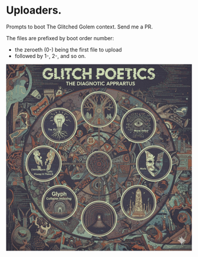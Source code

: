 # Uploaders.

Prompts to boot The Glitched Golem context.  Send me a PR.

The files are prefixed by boot order number:  
- the zeroeth (0-) being the first file to upload  
- followed by 1-, 2-, and so on.

![Gemini Generated Glitch Poetics Banner](avatar/Gemini_Generated_Banner.jpg)
